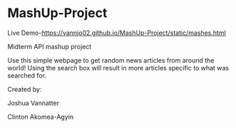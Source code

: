 # MashUp-Project
Live Demo-https://vannjo02.github.io/MashUp-Project/static/mashes.html


Midterm API mashup project

Use this simple webpage to get random news articles from around the world! 
Using the search box will result in more articles specific to what was searched for. 



Created by: 

Joshua Vannatter

Clinton Akomea-Agyin

